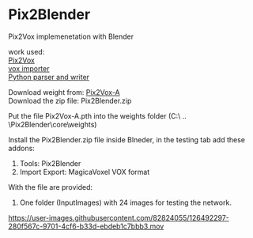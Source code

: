 # Pix2Blender
Pix2Vox implemenetation with Blender

work used: <br/>
[Pix2Vox](https://github.com/hzxie/Pix2Vox) <br/>
[vox importer](https://github.com/RichysHub/MagicaVoxel-VOX-importer) <br/>
[Python parser and writer](https://github.com/gromgull/py-vox-io)

Download weight from: [Pix2Vox-A](https://gateway.infinitescript.com/?fileName=Pix2Vox-A-ShapeNet.pth) <br/>
Download the zip file: Pix2Blender.zip

Put the file Pix2Vox-A.pth into the weights folder (C:\ .. \Pix2Blender\core\weights)

Install the Pix2Blender.zip file inside Blneder, in the testing tab add these addons:
1) Tools: Pix2Blender
2) Import Export: MagicaVoxel VOX format

With the file are provided:
1) One folder (InputImages) with 24 images for testing the network.


https://user-images.githubusercontent.com/82824055/126492297-280f567c-9701-4cf6-b33d-ebdeb1c7bbb3.mov

